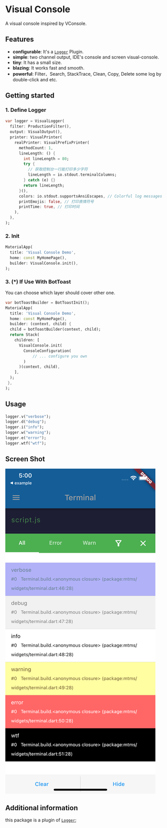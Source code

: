 # Visual Console

A visual console inspired by VConsole.

## Features

- __configurable__: It's a [`Logger`](https://github.com/leisim/logger) Plugin.
- __simple__: two channel output, IDE's console and screen visual-console.
- __tiny__: It has a small size.
- __blazing__: It works fast and smooth.
- __powerful__: Filter、Search, StackTrace, Clean, Copy, Delete some log by double-click and etc.

## Getting started

### 1. Define Logger

``` dart
var logger = VisualLogger(
  filter: ProductionFilter(),
  output: VisualOutput(),
  printer: VisualPrinter(
    realPrinter: VisualPrefixPrinter(
      methodCount: 1,
      lineLength: () {
        int lineLength = 80;
        try {
          // 获取控制台一行能打印多少字符
          lineLength = io.stdout.terminalColumns;
        } catch (e) {}
        return lineLength;
      }(),
      colors: io.stdout.supportsAnsiEscapes, // Colorful log messages
      printEmojis: false, // 打印表情符号
      printTime: true, // 打印时间
    ),
  ),
);
```

### 2. Init

``` dart
MaterialApp(
  title: 'Visual Console Demo',
  home: const MyHomePage(),
  builder: VisualConsole.init(),
);
```

### 3. (*) If Use With BotToast

You can choose which layer should cover other one.

```dart
var botToastBuilder = BotToastInit();
MaterialApp(
  title: 'Visual Console Demo',
  home: const MyHomePage(),
  builder: (context, child) {
  child = botToastBuilder(context, child);
  return Stack(
    children: [
      VisualConsole.init(
        ConsoleConfiguration(
            // ... configure you own
        )
      )(context, child),
    ],
  );
 },
);
```

## Usage

```dart
logger.v("verbose");
logger.d("debug");
logger.i("info");
logger.w("warning");
logger.e("error");
logger.wtf("wtf");
```

## Screen Shot

![截图](https://github.com/oloshe/visual_console/blob/main/img/Simulator%20Screen%20Shot%20-%20iPhone%2013.png?raw=true)

## Additional information

this package is a plugin of [`Logger`](https://github.com/leisim/logger);
